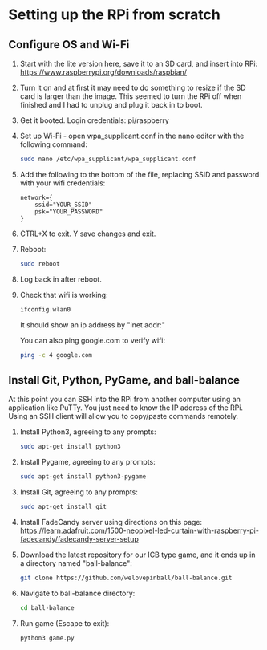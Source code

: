 # Setting up the RPi from scratch

## Configure OS and Wi-Fi

1. Start with the lite version here, save it to an SD card, and insert into RPi:
https://www.raspberrypi.org/downloads/raspbian/

2. Turn it on and at first it may need to do something to resize if the SD card is larger than the image. This seemed to turn the RPi off when finished and I had to unplug and plug it back in to boot.

3. Get it booted.
   Login credentials: pi/raspberry

4. Set up Wi-Fi - open wpa_supplicant.conf in the nano editor with the following command:
   ```sh
   sudo nano /etc/wpa_supplicant/wpa_supplicant.conf
   ```

5. Add the following to the bottom of the file, replacing SSID and password with your wifi credentials:
   ```
   network={
       ssid="YOUR_SSID"
       psk="YOUR_PASSWORD"
   }
   ```
6. CTRL+X to exit. Y save changes and exit.

7. Reboot:
   ```sh
   sudo reboot
   ```
8. Log back in after reboot.

9. Check that wifi is working:
   ```sh
   ifconfig wlan0
   ```
   It should show an ip address by "inet addr:"

   You can also ping google.com to verify wifi:
   ```sh
   ping -c 4 google.com
   ```

## Install Git, Python, PyGame, and ball-balance

At this point you can SSH into the RPi from another computer using an application like PuTTy.  You just need to know the IP address of the RPi.  Using an SSH client will allow you to copy/paste commands remotely.

1. Install Python3, agreeing to any prompts:
   ```sh
   sudo apt-get install python3
   ```

2. Install Pygame, agreeing to any prompts:
   ```sh
   sudo apt-get install python3-pygame
   ```

3. Install Git, agreeing to any prompts:
   ```sh
   sudo apt-get install git
   ```

4. Install FadeCandy server using directions on this page:
   https://learn.adafruit.com/1500-neopixel-led-curtain-with-raspberry-pi-fadecandy/fadecandy-server-setup

5. Download the latest repository for our ICB type game, and it ends up in a directory named "ball-balance":
   ```sh
   git clone https://github.com/welovepinball/ball-balance.git
   ```

6. Navigate to ball-balance directory:
   ```sh
   cd ball-balance
   ```

7. Run game (Escape to exit):
   ```sh
   python3 game.py 
   ```

